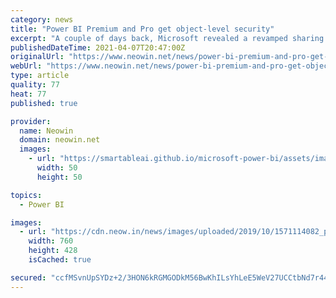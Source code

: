 ```yaml
---
category: news
title: "Power BI Premium and Pro get object-level security"
excerpt: "A couple of days back, Microsoft revealed a revamped sharing experience for Power BI, aiming to bring more easy-to-use and familiar sharing techniques for its users. Then, yesterday, the Power Platform and Dynamics 365 release wave 1 for this year finally ..."
publishedDateTime: 2021-04-07T20:47:00Z
originalUrl: "https://www.neowin.net/news/power-bi-premium-and-pro-get-object-level-security/"
webUrl: "https://www.neowin.net/news/power-bi-premium-and-pro-get-object-level-security/"
type: article
quality: 77
heat: 77
published: true

provider:
  name: Neowin
  domain: neowin.net
  images:
    - url: "https://smartableai.github.io/microsoft-power-bi/assets/images/organizations/neowin.net-50x50.jpg"
      width: 50
      height: 50

topics:
  - Power BI

images:
  - url: "https://cdn.neow.in/news/images/uploaded/2019/10/1571114082_power_bi_new_3_story.jpg"
    width: 760
    height: 428
    isCached: true

secured: "ccfMSvnUpSYDz+2/3HON6kRGMGODkM56BwKhILsYhLeE5WeV27UCCtbNd7r44nRyINm6BV1HT/Xa3H35Ier48R0HlbOMnkcTVK+4YGJGRpQOhWQmqMusegKmcAYxfrhzzDIw0vqdesOv7t6kAfkmpes27/Bbh8RyWKNVp96NTmdvqUbt+4t5c2NQYBmaoEUv+GgLhcYLjYURBr4oQuBLbuZHSSIoXxQYQ/OzlcT2FvfWUCYbWqP3wp7tuUb4LWLnW60zSp3C5gluFS3/qSUuKv28tEo1U3dxkSMTxzTKeRWFTBjCdhBZBlgy2gLxk+6mzhoTRBUPuOD7K8wqy4bOgw8uY3mZxPI5mHwlCjntuV8=;ezx4EBx8JPFDa2wENDLHYg=="
---
```


